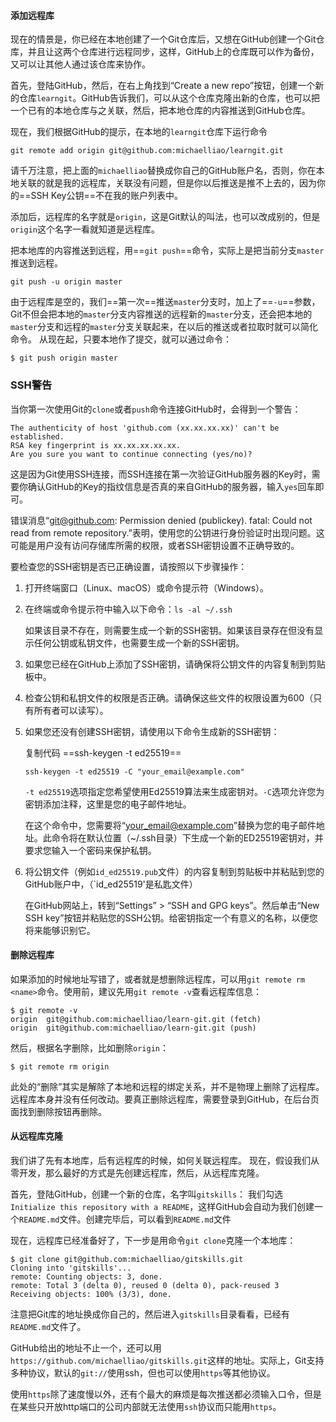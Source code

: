 
#### 添加远程库
现在的情景是，你已经在本地创建了一个Git仓库后，又想在GitHub创建一个Git仓库，并且让这两个仓库进行远程同步，这样，GitHub上的仓库既可以作为备份，又可以让其他人通过该仓库来协作。

首先，登陆GitHub，然后，在右上角找到“Create a new repo”按钮，创建一个新的仓库`learngit`。GitHub告诉我们，可以从这个仓库克隆出新的仓库，也可以把一个已有的本地仓库与之关联，然后，把本地仓库的内容推送到GitHub仓库。

现在，我们根据GitHub的提示，在本地的`learngit`仓库下运行命令

```
git remote add origin git@github.com:michaelliao/learngit.git
```
请千万注意，把上面的`michaelliao`替换成你自己的GitHub账户名，否则，你在本地关联的就是我的远程库，关联没有问题，但是你以后推送是推不上去的，因为你的==SSH Key公钥==不在我的账户列表中。

添加后，远程库的名字就是`origin`，这是Git默认的叫法，也可以改成别的，但是`origin`这个名字一看就知道是远程库。

把本地库的内容推送到远程，用==`git push`==命令，实际上是把当前分支`master`推送到远程。
```
git push -u origin master
```
由于远程库是空的，我们==第一次==推送`master`分支时，加上了==`-u`==参数，Git不但会把本地的`master`分支内容推送的远程新的`master`分支，还会把本地的`master`分支和远程的`master`分支关联起来，在以后的推送或者拉取时就可以简化命令。
从现在起，只要本地作了提交，就可以通过命令：
```
$ git push origin master
```

### SSH警告

当你第一次使用Git的`clone`或者`push`命令连接GitHub时，会得到一个警告：
```
The authenticity of host 'github.com (xx.xx.xx.xx)' can't be established.
RSA key fingerprint is xx.xx.xx.xx.xx.
Are you sure you want to continue connecting (yes/no)?
```
这是因为Git使用SSH连接，而SSH连接在第一次验证GitHub服务器的Key时，需要你确认GitHub的Key的指纹信息是否真的来自GitHub的服务器，输入`yes`回车即可。

错误消息“git@github.com: Permission denied (publickey). fatal: Could not read from remote repository.”表明，使用您的公钥进行身份验证时出现问题。这可能是用户没有访问存储库所需的权限，或者SSH密钥设置不正确导致的。

要检查您的SSH密钥是否已正确设置，请按照以下步骤操作：

1.  打开终端窗口（Linux、macOS）或命令提示符（Windows）。
    
2.  在终端或命令提示符中输入以下命令：`ls -al ~/.ssh`
    
    如果该目录不存在，则需要生成一个新的SSH密钥。如果该目录存在但没有显示任何公钥或私钥文件，也需要生成一个新的SSH密钥。
    
3.  如果您已经在GitHub上添加了SSH密钥，请确保将公钥文件的内容复制到剪贴板中。
    
4.  检查公钥和私钥文件的权限是否正确。请确保这些文件的权限设置为600（只有所有者可以读写）。
    
5.  如果您还没有创建SSH密钥，请使用以下命令生成新的SSH密钥：
    
    复制代码 ==ssh-keygen -t ed25519==
    
    `ssh-keygen -t ed25519 -C "your_email@example.com"`
    
    `-t ed25519`选项指定您希望使用Ed25519算法来生成密钥对。`-C`选项允许您为密钥添加注释，这里是您的电子邮件地址。
    
    在这个命令中，您需要将“your_email@example.com”替换为您的电子邮件地址。此命令将在默认位置（~/.ssh目录）下生成一个新的ED25519密钥对，并要求您输入一个密码来保护私钥。
    
6.  将公钥文件（例如`id_ed25519.pub`文件）的内容复制到剪贴板中并粘贴到您的GitHub账户中，（`id_ed25519'是私匙文件）
    
    在GitHub网站上，转到“Settings” > “SSH and GPG keys”。然后单击“New SSH key”按钮并粘贴您的SSH公钥。给密钥指定一个有意义的名称，以便您将来能够识别它。



#### 删除远程库

如果添加的时候地址写错了，或者就是想删除远程库，可以用`git remote rm <name>`命令。使用前，建议先用`git remote -v`查看远程库信息：

```
$ git remote -v
origin  git@github.com:michaelliao/learn-git.git (fetch)
origin  git@github.com:michaelliao/learn-git.git (push)
```

然后，根据名字删除，比如删除`origin`：

```
$ git remote rm origin
```

此处的“删除”其实是解除了本地和远程的绑定关系，并不是物理上删除了远程库。远程库本身并没有任何改动。要真正删除远程库，需要登录到GitHub，在后台页面找到删除按钮再删除。



#### 从远程库克隆

我们讲了先有本地库，后有远程库的时候，如何关联远程库。
现在，假设我们从零开发，那么最好的方式是先创建远程库，然后，从远程库克隆。

首先，登陆GitHub，创建一个新的仓库，名字叫`gitskills`：
我们勾选`Initialize this repository with a README`，这样GitHub会自动为我们创建一个`README.md`文件。创建完毕后，可以看到`README.md`文件

现在，远程库已经准备好了，下一步是用命令`git clone`克隆一个本地库：
```
$ git clone git@github.com:michaelliao/gitskills.git
Cloning into 'gitskills'...
remote: Counting objects: 3, done.
remote: Total 3 (delta 0), reused 0 (delta 0), pack-reused 3
Receiving objects: 100% (3/3), done.
```
注意把Git库的地址换成你自己的，然后进入`gitskills`目录看看，已经有`README.md`文件了。

GitHub给出的地址不止一个，还可以用`https://github.com/michaelliao/gitskills.git`这样的地址。实际上，Git支持多种协议，默认的`git://`使用ssh，但也可以使用`https`等其他协议。

使用`https`除了速度慢以外，还有个最大的麻烦是每次推送都必须输入口令，但是在某些只开放http端口的公司内部就无法使用`ssh`协议而只能用`https`。
